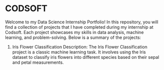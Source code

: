 # CODSOFT

Welcome to my Data Science Internship Portfolio! In this repository, you will find a collection of projects that I have completed during my internship at Codsoft. Each project showcases my skills in data analysis, machine learning, and problem-solving. Below is a summary of the projects:

1) Iris Flower Classification Description: The Iris Flower Classification project is a classic machine learning task. It involves using the Iris dataset to classify iris flowers into different species based on their sepal and petal measurements.

